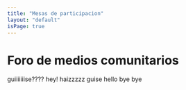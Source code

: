 ```yaml
---
title: "Mesas de participacion"
layout: "default"
isPage: true
---
```


# Foro de medios comunitarios
guiiiiiiise???? hey!
   haizzzzz guise hello bye bye